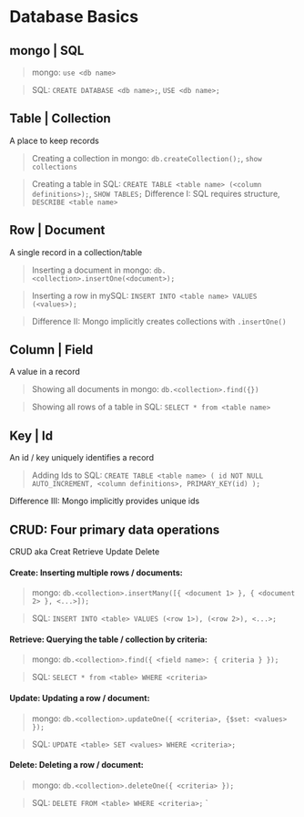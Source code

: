 # Database Basics

## mongo | SQL

> mongo: `use <db name>`

> SQL: `CREATE DATABASE <db name>;`, `USE <db name>;`

## Table | Collection

A place to keep records

> Creating a collection in mongo: `db.createCollection();`, `show collections`

> Creating a table in SQL:
> `CREATE TABLE <table name> (<column definitions>);`, `SHOW TABLES;`
> Difference I: SQL requires structure, `DESCRIBE <table name>`

## Row | Document

A single record in a collection/table

> Inserting a document in mongo: `db.<collection>.insertOne(<document>);`

> Inserting a row in mySQL: `INSERT INTO <table name> VALUES (<values>);`

> Difference II: Mongo implicitly creates collections with `.insertOne()`

## Column | Field

A value in a record

> Showing all documents in mongo: `db.<collection>.find({})`

> Showing all rows of a table in SQL: `SELECT * from <table name>`

## Key | Id

An id / key uniquely identifies a record

> Adding Ids to SQL:
> `CREATE TABLE <table name> ( id NOT NULL AUTO_INCREMENT, <column definitions>, PRIMARY_KEY(id) );`

Difference III: Mongo implicitly provides unique ids

## CRUD: Four primary data operations
CRUD aka Creat Retrieve Update Delete

#### Create: Inserting multiple rows / documents:

> mongo:
> `db.<collection>.insertMany([{ <document 1> }, { <document 2> }, <...>]);`

> SQL:
> `INSERT INTO <table> VALUES (<row 1>), (<row 2>), <...>;`

#### Retrieve: Querying the table / collection by criteria:

> mongo:
> `db.<collection>.find({ <field name>: { criteria } });`

> SQL:
> `SELECT * from <table> WHERE <criteria>`

#### Update: Updating a row / document:

> mongo:
> `db.<collection>.updateOne({ <criteria>, {$set: <values> });`

> SQL:
> `UPDATE <table> SET <values> WHERE <criteria>;`

#### Delete: Deleting a row / document:

> mongo:
> `db.<collection>.deleteOne({ <criteria> });`

> SQL:
> `DELETE FROM <table> WHERE <criteria>;`
`
